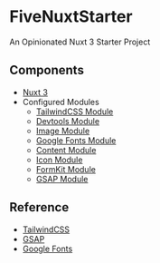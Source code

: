# FiveNuxtStarter

An Opinionated Nuxt 3 Starter Project

## Components

- [Nuxt 3](https://nuxt.com/docs/)
- Configured Modules
  - [TailwindCSS Module](https://nuxt.com/modules/tailwindcss)
  - [Devtools Module](https://nuxt.com/modules/devtools)
  - [Image Module](https://nuxt.com/modules/image)
  - [Google Fonts Module](https://nuxt.com/modules/google-fonts)
  - [Content Module](https://nuxt.com/modules/content)
  - [Icon Module](https://nuxt.com/modules/icon)
  - [FormKit Module](https://nuxt.com/modules/formkit)
  - [GSAP Module](https://github.com/hypernym-studio/nuxt-gsap)

## Reference

- [TailwindCSS](https://tailwindcss.com/docs/installation)
- [GSAP](https://greensock.com/docs/)
- [Google Fonts](https://fonts.google.com/)
